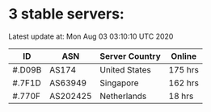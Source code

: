 # 3 stable servers:

Latest update at: Mon Aug 03 03:10:10 UTC 2020

| ID | ASN | Server Country | Online |
| -- | --- | -------------- | ------ |
| #.D09B | AS174 | United States | 175 hrs |
| #.7F1D | AS63949 | Singapore | 162 hrs |
| #.770F | AS202425 | Netherlands | 18 hrs |

